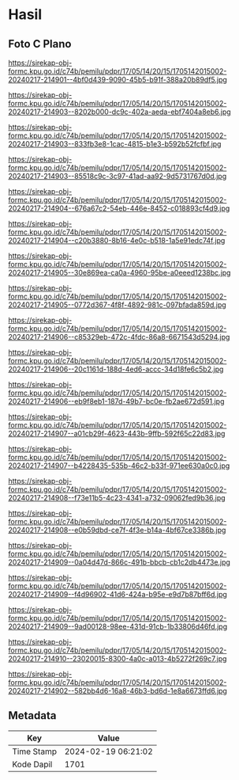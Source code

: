 # Hasil

## Foto C Plano

https://sirekap-obj-formc.kpu.go.id/c74b/pemilu/pdpr/17/05/14/20/15/1705142015002-20240217-214901--4bf0d439-9090-45b5-b91f-388a20b89df5.jpg

https://sirekap-obj-formc.kpu.go.id/c74b/pemilu/pdpr/17/05/14/20/15/1705142015002-20240217-214903--8202b000-dc9c-402a-aeda-ebf7404a8eb6.jpg

https://sirekap-obj-formc.kpu.go.id/c74b/pemilu/pdpr/17/05/14/20/15/1705142015002-20240217-214903--833fb3e8-1cac-4815-b1e3-b592b52fcfbf.jpg

https://sirekap-obj-formc.kpu.go.id/c74b/pemilu/pdpr/17/05/14/20/15/1705142015002-20240217-214903--85518c9c-3c97-41ad-aa92-9d5731767d0d.jpg

https://sirekap-obj-formc.kpu.go.id/c74b/pemilu/pdpr/17/05/14/20/15/1705142015002-20240217-214904--676a67c2-54eb-446e-8452-c018893cf4d9.jpg

https://sirekap-obj-formc.kpu.go.id/c74b/pemilu/pdpr/17/05/14/20/15/1705142015002-20240217-214904--c20b3880-8b16-4e0c-b518-1a5e91edc74f.jpg

https://sirekap-obj-formc.kpu.go.id/c74b/pemilu/pdpr/17/05/14/20/15/1705142015002-20240217-214905--30e869ea-ca0a-4960-95be-a0eeed1238bc.jpg

https://sirekap-obj-formc.kpu.go.id/c74b/pemilu/pdpr/17/05/14/20/15/1705142015002-20240217-214905--0772d367-4f8f-4892-981c-097bfada859d.jpg

https://sirekap-obj-formc.kpu.go.id/c74b/pemilu/pdpr/17/05/14/20/15/1705142015002-20240217-214906--c85329eb-472c-4fdc-86a8-6671543d5294.jpg

https://sirekap-obj-formc.kpu.go.id/c74b/pemilu/pdpr/17/05/14/20/15/1705142015002-20240217-214906--20c1161d-188d-4ed6-accc-34d18fe6c5b2.jpg

https://sirekap-obj-formc.kpu.go.id/c74b/pemilu/pdpr/17/05/14/20/15/1705142015002-20240217-214906--eb9f8eb1-187d-49b7-bc0e-fb2ae672d591.jpg

https://sirekap-obj-formc.kpu.go.id/c74b/pemilu/pdpr/17/05/14/20/15/1705142015002-20240217-214907--a01cb29f-4623-443b-9ffb-592f65c22d83.jpg

https://sirekap-obj-formc.kpu.go.id/c74b/pemilu/pdpr/17/05/14/20/15/1705142015002-20240217-214907--b4228435-535b-46c2-b33f-971ee630a0c0.jpg

https://sirekap-obj-formc.kpu.go.id/c74b/pemilu/pdpr/17/05/14/20/15/1705142015002-20240217-214908--f73e11b5-4c23-4341-a732-09062fed9b36.jpg

https://sirekap-obj-formc.kpu.go.id/c74b/pemilu/pdpr/17/05/14/20/15/1705142015002-20240217-214908--e0b59dbd-ce7f-4f3e-b14a-4bf67ce3386b.jpg

https://sirekap-obj-formc.kpu.go.id/c74b/pemilu/pdpr/17/05/14/20/15/1705142015002-20240217-214909--0a04d47d-866c-491b-bbcb-cb1c2db4473e.jpg

https://sirekap-obj-formc.kpu.go.id/c74b/pemilu/pdpr/17/05/14/20/15/1705142015002-20240217-214909--f4d96902-41d6-424a-b95e-e9d7b87bff6d.jpg

https://sirekap-obj-formc.kpu.go.id/c74b/pemilu/pdpr/17/05/14/20/15/1705142015002-20240217-214909--9ad00128-98ee-431d-91cb-1b33806d46fd.jpg

https://sirekap-obj-formc.kpu.go.id/c74b/pemilu/pdpr/17/05/14/20/15/1705142015002-20240217-214910--23020015-8300-4a0c-a013-4b5272f269c7.jpg

https://sirekap-obj-formc.kpu.go.id/c74b/pemilu/pdpr/17/05/14/20/15/1705142015002-20240217-214902--582bb4d6-16a8-46b3-bd6d-1e8a6673ffd6.jpg


## Metadata

| Key        | Value               |
| ---------- | ------------------- |
| Time Stamp | 2024-02-19 06:21:02 |
| Kode Dapil | 1701                |



